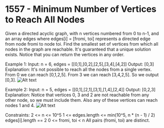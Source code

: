 <h1>1557 - Minimum Number of Vertices to Reach All Nodes</h1>
Given a directed acyclic graph, with n vertices numbered from 0 to n-1, and an array edges where edges[i] = [fromi, toi] represents a directed edge from node fromi to node toi.
Find the smallest set of vertices from which all nodes in the graph are reachable. It's guaranteed that a unique solution exists.
Notice that you can return the vertices in any order.

Example 1:
Input: n = 6, edges = [[0,1],[0,2],[2,5],[3,4],[4,2]]
Output: [0,3]
Explanation: It's not possible to reach all the nodes from a single vertex. From 0 we can reach [0,1,2,5]. From 3 we can reach [3,4,2,5]. So we output [0,3].
![Alt text](https://assets.leetcode.com/uploads/2020/07/07/untitled22.png)

Example 2:
Input: n = 5, edges = [[0,1],[2,1],[3,1],[1,4],[2,4]]
Output: [0,2,3]
Explanation: Notice that vertices 0, 3 and 2 are not reachable from any other node, so we must include them. Also any of these vertices can reach nodes 1 and 4.
 ![Alt text](https://assets.leetcode.com/uploads/2020/07/07/untitled.png)
 
Constraints:
2 <= n <= 10^5
1 <= edges.length <= min(10^5, n * (n - 1) / 2)
edges[i].length == 2
0 <= fromi, toi < n
All pairs (fromi, toi) are distinct.